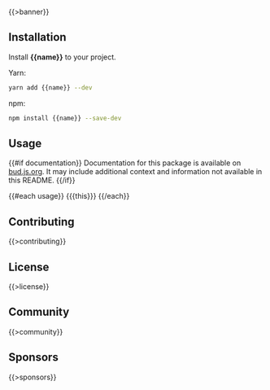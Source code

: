 {{>banner}}

## Installation

Install **{{name}}** to your project.

Yarn:

```sh
yarn add {{name}} --dev
```

npm:

```sh
npm install {{name}} --save-dev
```

## Usage

{{#if documentation}}
Documentation for this package is available on [bud.js.org]({{{documentation}}}). It may include additional context and information not available in this README.
{{/if}}

{{#each usage}}
{{{this}}}
{{/each}}

## Contributing

{{>contributing}}

## License

{{>license}}

## Community

{{>community}}

## Sponsors

{{>sponsors}}
